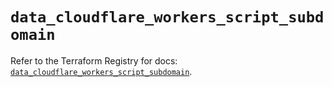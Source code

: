 # `data_cloudflare_workers_script_subdomain`

Refer to the Terraform Registry for docs: [`data_cloudflare_workers_script_subdomain`](https://registry.terraform.io/providers/cloudflare/cloudflare/5.8.4/docs/data-sources/workers_script_subdomain).
